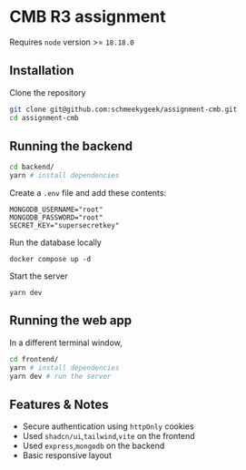 # CMB R3 assignment

Requires `node` version >= `18.18.0`
## Installation

Clone the repository
```bash
git clone git@github.com:schmeekygeek/assignment-cmb.git
cd assignment-cmb
```

## Running the backend
```bash
cd backend/
yarn # install dependencies
```
Create a `.env` file and add these contents:
```
MONGODB_USERNAME="root"
MONGODB_PASSWORD="root"
SECRET_KEY="supersecretkey"
```
Run the database locally
```
docker compose up -d
```
Start the server
```
yarn dev
```

## Running the web app
In a different terminal window,
```bash
cd frontend/
yarn # install dependencies
yarn dev # run the server
```

## Features & Notes
- Secure authentication using `httpOnly` cookies
- Used `shadcn/ui`,`tailwind`,`vite` on the frontend
- Used `express`,`mongodb` on the backend
- Basic responsive layout
